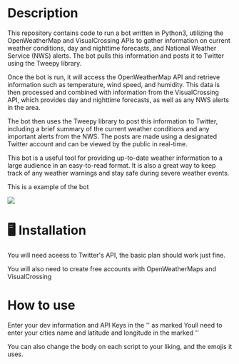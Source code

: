 # Description
This repository contains code to run a bot written in Python3, utilizing the OpenWeatherMap and VisualCrossing APIs to gather information on current weather conditions, day and nighttime forecasts, and National Weather Service (NWS) alerts. The bot pulls this information and posts it to Twitter using the Tweepy library.

Once the bot is run, it will access the OpenWeatherMap API and retrieve information such as temperature, wind speed, and humidity. This data is then processed and combined with information from the VisualCrossing API, which provides day and nighttime forecasts, as well as any NWS alerts in the area.

The bot then uses the Tweepy library to post this information to Twitter, including a brief summary of the current weather conditions and any important alerts from the NWS. The posts are made using a designated Twitter account and can be viewed by the public in real-time.

This bot is a useful tool for providing up-to-date weather information to a large audience in an easy-to-read format. It is also a great way to keep track of any weather warnings and stay safe during severe weather events.

This is a example of the bot

<a href = "https://twitter.com/ouweatherbot"> <img src="https://img.shields.io/twitter/url?label=ouweatherbot&style=social&url=https%3A%2F%2Ftwitter.com%2Fouweatherbot"/> </a>


# 🖥️ Installation 

You will need aceess to Twitter's API, the basic plan should work just fine.

You will also need to create free accounts with OpenWeatherMaps and VisualCrossing


# How to use
Enter your dev information and API Keys in the '' as marked
Youll need to enter your cities name and latitude and longitude in the marked '' 

You can also change the body on each script to your liking, and the emojis it uses. 

